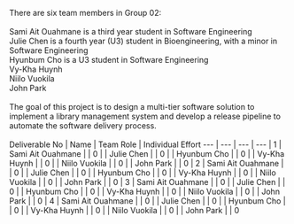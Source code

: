 There are six team members in Group 02: <br />
<br />
Sami Ait Ouahmane is a third year student in Software Engineering <br />
Julie Chen is a fourth year (U3) student in Bioengineering, with a minor in Software Engineering <br />
Hyunbum Cho is a U3 student in Software Engineering <br />
Vy-Kha Huynh <br />
Niilo Vuokila <br />
John Park <br />
<br />
The goal of this project is to design a multi-tier software solution to implement a library management system and develop a release pipeline to automate the software delivery process. <br />
<br />
Deliverable No | Name | Team Role | Individual Effort
--- | --- | --- | ---
| 1 | Sami Ait Ouahmane |  | 0
| | Julie Chen |  | 0
| | Hyunbum Cho |  | 0
| | Vy-Kha Huynh |  | 0
| | Niilo Vuokila |  | 0
| | John Park |  | 0
| 2 | Sami Ait Ouahmane |  | 0
| | Julie Chen |  | 0
| | Hyunbum Cho |  | 0
| | Vy-Kha Huynh |  | 0
| | Niilo Vuokila |  | 0
| | John Park |  | 0
| 3 | Sami Ait Ouahmane |  | 0
| | Julie Chen |  | 0
| | Hyunbum Cho |  | 0
| | Vy-Kha Huynh |  | 0
| | Niilo Vuokila |  | 0
| | John Park |  | 0
| 4 | Sami Ait Ouahmane |  | 0
| | Julie Chen |  | 0
| | Hyunbum Cho |  | 0
| | Vy-Kha Huynh |  | 0
| | Niilo Vuokila |  | 0
| | John Park |  | 0
 
 
 

